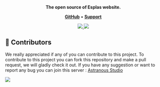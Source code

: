 <p align="center">
  <strong>The open source of Esplas website.</strong>
  </p>

<p align="center">
    <a href="https://github.com/Xzeel/Esplas-Website"><b>GitHub</b></a> •
    <a href="https://discord.gg/UF8dSpCkFa"><b>Support</b></a>
</p>

<p align="center"> 
  <a href="https://discord.gg/SnnbztmqyR" target="_blank"> <img src="https://discordapp.com/api/guilds/1229380865167986718/widget.png?style=banner2"/> </a>
  <a href="https://discord.gg/UF8dSpCkFa" target="_blank"> <img src="https://discordapp.com/api/guilds/1165612809258807316/widget.png?style=banner2"/> </a>
</p>

## 👥 Contributors
We really appreciated if any of you can contribute to this project. To contribute to this project you can fork this repository and make a pull request, we will gladly check it out. If you have any suggestion or want to report any bug you can join this server : [Astranous Studio](https://discord.gg/UF8dSpCkFa)

<a href="https://github.com/Xzeel/Esplas-Website/graphs/contributors">
  <img src="https://contributors-img.web.app/image?repo=xzeel/esplas-website" />
</a>
